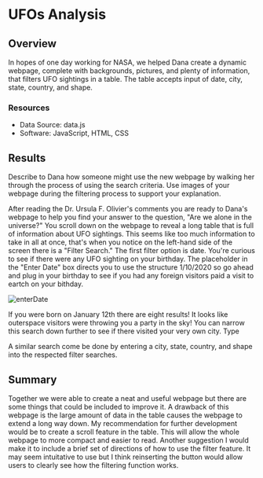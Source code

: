 # UFOs Analysis

## Overview
In hopes of one day working for NASA, we helped Dana create a dynamic webpage, complete with backgrounds, pictures, and plenty of information, that filters UFO sightings in a table. The table accepts input of date, city, state, country, and shape. 

### Resources
- Data Source: data.js
- Software: JavaScript, HTML, CSS

## Results
Describe to Dana how someone might use the new webpage by walking her through the process of using the search criteria. Use images of your webpage during the filtering process to support your explanation.

After reading the Dr. Ursula F. Olivier's comments you are ready to Dana's webpage to help you find your answer to the question, "Are we alone in the universe?" You scroll down on the webpage to reveal a long table that is full of information about UFO sightings. This seems like too much information to take in all at once, that's when you notice on the left-hand side of the screen there is a "Filter Search." The first filter option is date. You're curious to see if there were any UFO sighting on your birthday. The placeholder in the "Enter Date" box directs you to use the structure 1/10/2020 so go ahead and plug in your birthday to see if you had any foreign visitors paid a visit to eartch on your bithday. 

![enterDate](https://user-images.githubusercontent.com/109091887/195462455-29fe027d-a925-403c-9b20-2d28d896460a.PNG)

If you were born on January 12th there are eight results! It looks like outerspace visitors were throwing you a party in the sky! You can narrow this search down further to see if there visited your very own city. Type 

A similar search come be done by entering a city, state, country, and shape into the respected filter searches. 

## Summary
Together we were able to create a neat and useful webpage but there are some things that could be included to improve it. A drawback of this webpage is the large amount of data in the table causes the webpage to extend a long way down. My recommendation for further development would be to create a scroll feature in the table. This will allow the whole webpage to more compact and easier to read. Another suggestion I would make it to include a brief set of directions of how to use the filter feature. It may seem intuitative to use but I think reinserting the button would allow users to clearly see how the filtering function works. 

